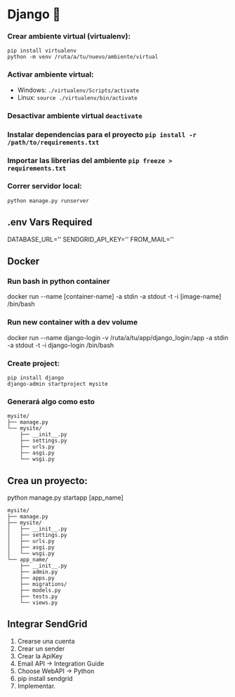 # Django :snake:
### Crear ambiente virtual (virtualenv):
    pip install virtualenv
    python -m venv /ruta/a/tu/nuevo/ambiente/virtual
### Activar ambiente virtual:
- Windows: `./virtualenv/Scripts/activate`
- Linux: `source ./virtualenv/bin/activate`
  
### Desactivar ambiente virtual ```deactivate```

### Instalar dependencias para el proyecto `pip install -r /path/to/requirements.txt`
### Importar las librerias del ambiente ```pip freeze > requirements.txt``` 
### Correr servidor local: 
    python manage.py runserver

## .env Vars Required
DATABASE_URL=''
SENDGRID_API_KEY=''
FROM_MAIL=''

## Docker
### Run bash in python container
 docker run --name [container-name] -a stdin -a stdout -t -i [image-name] /bin/bash

 ### Run new container with a dev volume
 docker run --name django-login -v /ruta/a/tu/app/django_login:/app -a stdin -a stdout -t -i django-login /bin/bash
    
### Create project: 
    pip install django
    django-admin startproject mysite

### Generará algo como esto
```
mysite/
├── manage.py
└── mysite/
    ├── __init__.py
    ├── settings.py
    ├── urls.py
    ├── asgi.py
    └── wsgi.py
```


## Crea un proyecto:
python manage.py startapp [app_name]
```
mysite/
├── manage.py
├── mysite/
│   ├── __init__.py
│   ├── settings.py
│   ├── urls.py
│   ├── asgi.py
│   └── wsgi.py
└── app_name/
    ├── __init__.py
    ├── admin.py
    ├── apps.py
    ├── migrations/
    ├── models.py
    ├── tests.py
    └── views.py
```

## Integrar SendGrid
1. Crearse una cuenta
2. Crear un sender
3. Crear la ApiKey
4. Email API -> Integration Guide
5. Choose WebAPI -> Python
6. pip install sendgrid
7. Implementar.
